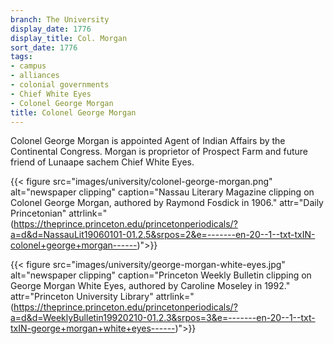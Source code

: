 ```yaml
---
branch: The University
display_date: 1776
display_title: Col. Morgan
sort_date: 1776
tags:
- campus
- alliances
- colonial governments
- Chief White Eyes
- Colonel George Morgan
title: Colonel George Morgan
---
```


Colonel George Morgan is appointed Agent of Indian Affairs by the Continental Congress. Morgan is proprietor of Prospect Farm and future friend of Lunaape sachem Chief White Eyes.

{{< figure src="images/university/colonel-george-morgan.png" alt="newspaper clipping" caption="Nassau Literary Magazine clipping on Colonel George Morgan, authored by Raymond Fosdick in 1906." attr="Daily Princetonian" attrlink="(https://theprince.princeton.edu/princetonperiodicals/?a=d&d=NassauLit19060101-01.2.5&srpos=2&e=-------en-20--1--txt-txIN-colonel+george+morgan------)">}}

{{< figure src="images/university/george-morgan-white-eyes.jpg" alt="newspaper clipping" caption="Princeton Weekly Bulletin clipping on George Morgan White Eyes, authored by Caroline Moseley in 1992." attr="Princeton University Library" attrlink="(https://theprince.princeton.edu/princetonperiodicals/?a=d&d=WeeklyBulletin19920210-01.2.3&srpos=3&e=-------en-20--1--txt-txIN-george+morgan+white+eyes------)">}}

